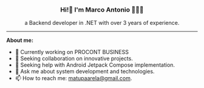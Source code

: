 <h3 align="center"> Hi!👋 I'm Marco Antonio 👨🏻‍💻</h3>
<p align="center"> a Backend developer in .NET with over 3 years of experience.</p>
<hr>

<!--
**matupaarela/matupaarela** is a ✨ _special_ ✨ repository because its `README.md` (this file) appears on your GitHub profile.
Here are some ideas to get you started:
-->

**About me:**

- 🔭 Currently working on PROCONT BUSINESS
- 👯 Seeking collaboration on innovative projects.
- 🤔 Seeking help with Android Jetpack Compose implementation.
- 💬 Ask me about system development and technologies.
- 📫 How to reach me: matupaarela@gmail.com.
<!--- 😄 Pronouns: [your pronouns]. -->
<!-- ⚡ Fun fact: [interesting fact about you].-->

